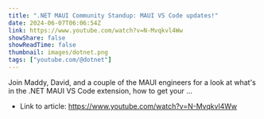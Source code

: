 ```yaml
---
title: ".NET MAUI Community Standup: MAUI VS Code updates!"
date: 2024-06-07T06:06:54Z
link: https://www.youtube.com/watch?v=N-Mvqkvl4Ww
showShare: false
showReadTime: false
thumbnail: images/dotnet.png
tags: ["youtube.com/@dotnet"]
---
```

Join Maddy, David, and a couple of the MAUI engineers for a look at what's in the .NET MAUI VS Code extension, how to get your ...

- Link to article: https://www.youtube.com/watch?v=N-Mvqkvl4Ww